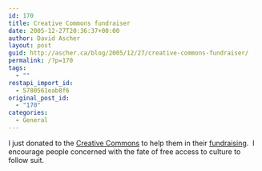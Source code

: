 ```yaml
---
id: 170
title: Creative Commons fundraiser
date: 2005-12-27T20:36:37+00:00
author: David Ascher
layout: post
guid: http://ascher.ca/blog/2005/12/27/creative-commons-fundraiser/
permalink: /?p=170
tags:
  - ""
restapi_import_id:
  - 5780561eab8f6
original_post_id:
  - "170"
categories:
  - General
---
```

I just donated to the [Creative Commons](http://creativecommons.org/) to help them in their [fundraising](http://creativecommons.org/support/).&nbsp; I encourage people concerned with the fate of free access to culture to follow suit.